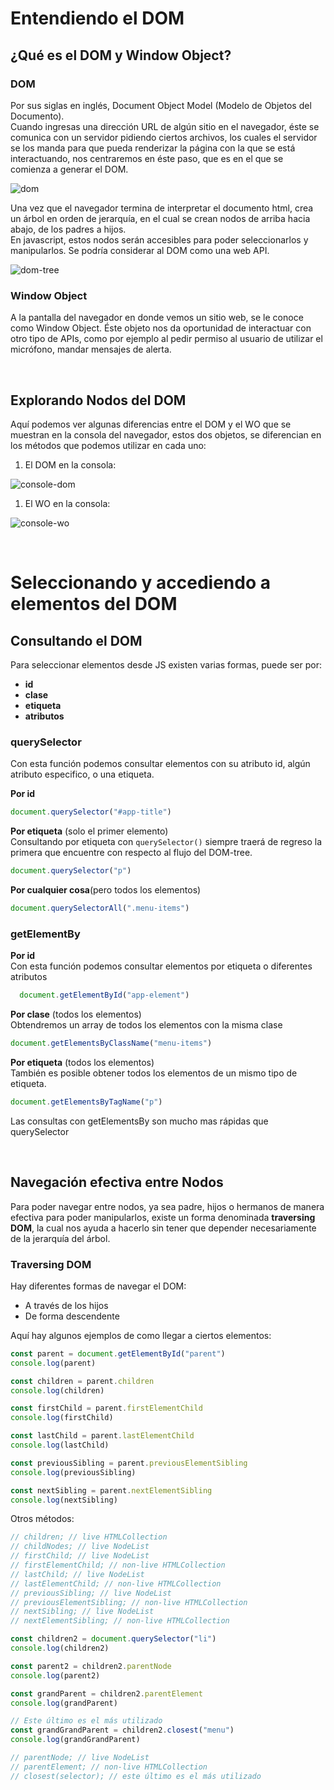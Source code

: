 # Entendiendo el DOM

## ¿Qué es el DOM y Window Object?

### DOM
Por sus siglas en inglés, Document Object Model (Modelo de Objetos del Documento).  
Cuando ingresas una dirección URL de algún sitio en el navegador, éste se comunica con un servidor pidiendo ciertos archivos, los cuales el servidor se los manda para que pueda renderizar la página con la que se está interactuando, nos centraremos en éste paso, que es en el que se comienza a generar el DOM.

![dom](./assets/DOM.png)

Una vez que el navegador termina de interpretar el documento html, crea un árbol en orden de jerarquía, en el cual se crean nodos de arriba hacia abajo, de los padres a hijos.  
En javascript, estos nodos serán accesibles para poder seleccionarlos y manipularlos.
Se podría considerar al DOM como una web API.

![dom-tree](./assets/dom-tree.png)

### Window Object
A la pantalla del navegador en donde vemos un sitio web, se le conoce como Window Object. Éste objeto nos da oportunidad de interactuar con otro tipo de APIs, como por ejemplo al pedir permiso al usuario de utilizar el micrófono, mandar mensajes de alerta.

<br>

## Explorando Nodos del DOM
Aquí podemos ver algunas diferencias entre el DOM y el WO que se muestran en la consola del navegador, estos dos objetos, se diferencian en los métodos que podemos utilizar en cada uno:

1. El DOM en la consola:

![console-dom](./assets/console-dom.png)

1. El WO en la consola:
  
![console-wo](./assets/console-wo.png)

<br>

# Seleccionando y accediendo a elementos del DOM
## Consultando el DOM
Para seleccionar elementos desde JS existen varias formas, puede ser por:
- **id**
- **clase**
- **etiqueta**
- **atributos**

### querySelector
Con esta función podemos consultar elementos con su atributo id, algún atributo especifico, o una etiqueta.

**Por id**
```javascript
document.querySelector("#app-title")
```

**Por etiqueta** (solo el primer elemento)  
Consultando por etiqueta con `querySelector()` siempre traerá de regreso la primera que encuentre con respecto al flujo del DOM-tree.
```javascript
document.querySelector("p")
```

**Por cualquier cosa**(pero todos los elementos)
```javascript
document.querySelectorAll(".menu-items")
```

### getElementBy

**Por id**  
Con esta función podemos consultar elementos por etiqueta o diferentes atributos
```javascript
  document.getElementById("app-element")
  ```

**Por clase** (todos los elementos)  
Obtendremos un array de todos los elementos con la misma clase
```javascript
document.getElementsByClassName("menu-items")
```

**Por etiqueta** (todos los elementos)  
También es posible obtener todos los elementos de un mismo tipo de etiqueta.
```javascript
document.getElementsByTagName("p")
```
Las consultas con getElementsBy son mucho mas rápidas que querySelector

<br>

## Navegación efectiva entre Nodos
Para poder navegar entre nodos, ya sea padre, hijos o hermanos de manera efectiva para poder manipularlos, existe un forma denominada **traversing DOM**, la cual nos ayuda a hacerlo sin tener que depender necesariamente de la jerarquía del árbol.

### Traversing DOM
Hay diferentes formas de navegar el DOM:

- A través de los hijos
- De forma descendente

Aquí hay algunos ejemplos de como llegar a ciertos elementos:
```javascript
const parent = document.getElementById("parent")
console.log(parent)

const children = parent.children
console.log(children)

const firstChild = parent.firstElementChild
console.log(firstChild)

const lastChild = parent.lastElementChild
console.log(lastChild)

const previousSibling = parent.previousElementSibling
console.log(previousSibling)

const nextSibling = parent.nextElementSibling
console.log(nextSibling)
```

Otros métodos:
```javascript
// children; // live HTMLCollection
// childNodes; // live NodeList
// firstChild; // live NodeList
// firstElementChild; // non-live HTMLCollection
// lastChild; // live NodeList
// lastElementChild; // non-live HTMLCollection
// previousSibling; // live NodeList
// previousElementSibling; // non-live HTMLCollection
// nextSibling; // live NodeList
// nextElementSibling; // non-live HTMLCollection
```

```javascript
const children2 = document.querySelector("li")
console.log(children2)

const parent2 = children2.parentNode
console.log(parent2)

const grandParent = children2.parentElement
console.log(grandParent)

// Este último es el más utilizado
const grandGrandParent = children2.closest("menu")
console.log(grandGrandParent)
```

```javascript
// parentNode; // live NodeList
// parentElement; // non-live HTMLCollection
// closest(selector); // este último es el más utilizado
```